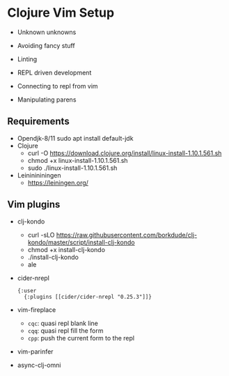 # Clojure Vim Setup

* Unknown unknowns

* Avoiding fancy stuff

* Linting

* REPL driven development

* Connecting to repl from vim

* Manipulating parens

## Requirements

* Opendjk-8/11
    sudo apt install default-jdk
* Clojure
    - curl -O https://download.clojure.org/install/linux-install-1.10.1.561.sh
    - chmod +x linux-install-1.10.1.561.sh
    - sudo ./linux-install-1.10.1.561.sh
* Leininininingen
    - https://leiningen.org/

## Vim plugins

* clj-kondo
    - curl -sLO https://raw.githubusercontent.com/borkdude/clj-kondo/master/script/install-clj-kondo
    - chmod +x install-clj-kondo
    - ./install-clj-kondo
    - ale

* cider-nrepl
    ```
    {:user
      {:plugins [[cider/cider-nrepl "0.25.3"]]}
    ```
* vim-fireplace
    - `cqc`: quasi repl blank line
    - `cqq`: quasi repl fill the form
    - `cpp`: push the current form to the repl
* vim-parinfer
* async-clj-omni
